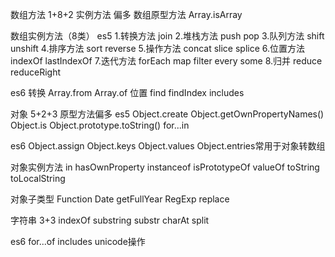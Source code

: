 数组方法 1+8+2 实例方法 偏多
数组原型方法
Array.isArray

数组实例方法（8类）
es5
1.转换方法
join
2.堆栈方法
push pop 
3.队列方法
shift unshift
4.排序方法
sort reverse
5.操作方法
concat slice splice
6.位置方法
indexOf lastIndexOf
7.迭代方法
forEach map filter every some 
8.归并
reduce reduceRight

es6
转换 Array.from Array.of
位置 find findIndex includes



对象 5+2+3 原型方法偏多
es5
Object.create
Object.getOwnPropertyNames()
Object.is
Object.prototype.toString()
for...in

es6
Object.assign
Object.keys Object.values Object.entries常用于对象转数组

对象实例方法
in hasOwnProperty
instanceof isPrototypeOf
valueOf toString toLocalString

对象子类型
Function
Date  getFullYear
RegExp replace






字符串 3+3
indexOf substring substr
charAt
split

es6
for...of
includes
unicode操作